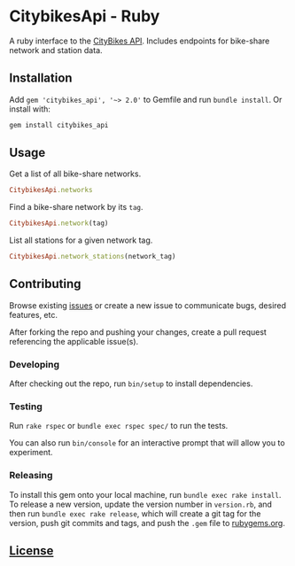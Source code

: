 # CitybikesApi - Ruby

A ruby interface to the [CityBikes API](http://api.citybik.es/v2/). Includes endpoints for bike-share network and station data.

## Installation

Add `gem 'citybikes_api', '~> 2.0'` to Gemfile and run `bundle install`. Or install with:

```` sh
gem install citybikes_api
````

## Usage

Get a list of all bike-share networks.

```` rb
CitybikesApi.networks
````

Find a bike-share network by its `tag`.

```` rb
CitybikesApi.network(tag)
````

List all stations for a given network tag.

```` rb
CitybikesApi.network_stations(network_tag)
````

## Contributing

Browse existing [issues](https://github.com/data-creative/citybikes-api-ruby/issues) or create a new issue to communicate bugs, desired features, etc.

After forking the repo and pushing your changes, create a pull request referencing the applicable issue(s).

### Developing

After checking out the repo, run `bin/setup` to install dependencies.

### Testing

Run `rake rspec` or `bundle exec rspec spec/` to run the tests.

You can also run `bin/console` for an interactive prompt that will allow you to experiment.

### Releasing

To install this gem onto your local machine, run `bundle exec rake install`. To release a new version, update the version number in `version.rb`, and then run `bundle exec rake release`, which will create a git tag for the version, push git commits and tags, and push the `.gem` file to [rubygems.org](https://rubygems.org).

## [License](LICENSE.txt)
